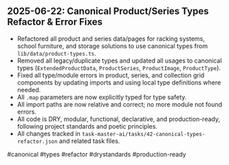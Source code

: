 ## 2025-06-22: Canonical Product/Series Types Refactor & Error Fixes

- Refactored all product and series data/pages for racking systems, school furniture, and storage solutions to use canonical types from `lib/data/product-types.ts`.
- Removed all legacy/duplicate types and updated all usages to canonical types (`ExtendedProductData`, `ProductSeries`, `ProductImage`, `ProductType`).
- Fixed all type/module errors in product, series, and collection grid components by updating imports and using local type definitions where needed.
- All `.map` parameters are now explicitly typed for type safety.
- All import paths are now relative and correct; no more module not found errors.
- All code is DRY, modular, functional, declarative, and production-ready, following project standards and poetic principles.
- All changes tracked in `task-master-ai/tasks/42-canonical-types-refactor.json` and related task files.

#canonical #types #refactor #drystandards #production-ready
